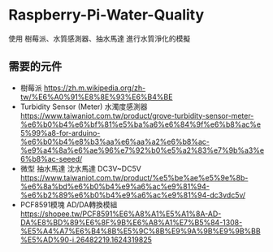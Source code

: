 # Raspberry-Pi-Water-Quality
使用 樹莓派、水質感測器、抽水馬達 進行水質淨化的模擬

## 需要的元件
- 樹莓派 https://zh.m.wikipedia.org/zh-tw/%E6%A0%91%E8%8E%93%E6%B4%BE
- Turbidity Sensor (Meter) 水濁度感測器  https://www.taiwaniot.com.tw/product/grove-turbidity-sensor-meter-%e6%b0%b4%e6%bf%81%e5%ba%a6%e6%84%9f%e6%b8%ac%e5%99%a8-for-arduino-%e6%b0%b4%e8%b3%aa%e6%aa%a2%e6%b8%ac-%e9%a4%8a%e6%ae%96%e7%92%b0%e5%a2%83%e7%9b%a3%e6%b8%ac-seeed/
- 微型 抽水馬達 沈水馬達 DC3V~DC5V     https://www.taiwaniot.com.tw/product/%e5%be%ae%e5%9e%8b-%e6%8a%bd%e6%b0%b4%e9%a6%ac%e9%81%94-%e6%b2%89%e6%b0%b4%e9%a6%ac%e9%81%94-dc3vdc5v/
- PCF8591模塊 AD/DA轉換模組  https://shopee.tw/PCF8591%E6%A8%A1%E5%A1%8A-AD-DA%E8%BD%89%E6%8F%9B%E6%A8%A1%E7%B5%84-1308-%E5%A4%A7%E6%B4%8B%E5%9C%8B%E9%9A%9B%E9%9B%BB%E5%AD%90-i.26482219.1624319825
